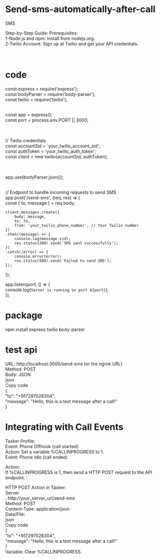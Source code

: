 # Send-sms-automatically-after-call
SMS 

Step-by-Step Guide:
Prerequisites:<BR>
1-Node.js and npm: Install from nodejs.org.<BR>
2-Twilio Account: Sign up at Twilio and get your API credentials.<BR><BR><BR>

<h1>code</h1>
const express = require('express');<BR>
const bodyParser = require('body-parser');<BR>
const twilio = require('twilio');<BR><BR>

const app = express();<BR>
const port = process.env.PORT || 3000;<BR><BR><BR>

// Twilio credentials<BR>
const accountSid = 'your_twilio_account_sid';<BR>
const authToken = 'your_twilio_auth_token';<BR>
const client = new twilio(accountSid, authToken);<BR><BR><BR>

app.use(bodyParser.json());<BR><BR>

// Endpoint to handle incoming requests to send SMS<BR>
app.post('/send-sms', (req, res) => {<BR>
    const { to, message } = req.body;<BR>

    client.messages.create({
        body: message,
        to: to,
        from: 'your_twilio_phone_number', // Your Twilio number
    })
    .then((message) => {
        console.log(message.sid);
        res.status(200).send('SMS sent successfully');
    })
    .catch((error) => {
        console.error(error);
        res.status(500).send('Failed to send SMS');
    });
});<BR>

app.listen(port, () => {<BR>
    console.log(`Server is running on port ${port}`);<BR>
});<br>


<h1>package</h1>
npm install express twilio body-parser


<h1>test api</h1>

URL: http://localhost:3000/send-sms (or the ngrok URL)<br>
Method: POST<br>
Body: JSON<br>
json<br>
Copy code<br>
{<br>
  "to": "+917297028304",<br>
  "message": "Hello, this is a test message after a call!"<br>
}<br>

<h1>Integrating with Call Events</h1>
Tasker Profile:<br>
Event: Phone Offhook (call started)<br>
Action: Set a variable %CALLINPROGRESS to 1.<br>
Event: Phone Idle (call ended)<br>

Action:<br>
If %CALLINPROGRESS is 1, then send a HTTP POST request to the API endpoint.<br>

HTTP POST Action in Tasker:<br>
Server<br>
: http://your_server_url/send-sms<br>
Method: POST<br>
Content-Type: application/json<br>
Data/File:<br>
json<br>
Copy code<br>
{<br>
  "to": "+917297028304",<br>
  "message": "Hello, this is a test message after a call!"<br>
}<br>
Variable: Clear %CALLINPROGRESS.<br>



